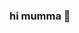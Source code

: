 ### hi mumma 👋

<!--
**mssinghg/mssinghg** is a ✨ _special_ ✨ repository because its `README.md` (this file) appears on your GitHub profile.

Here are some ideas to get you started:

- 🔭 I’m currently working on ...keyboard
- 🌱 I’m currently learning ...web design
- 👯 I’m looking to collaborate on ...ashish
- 🤔 I’m looking for help with ...neraj
- 💬 Ask me about ...i am MS from india
- 📫 How to reach me: ...0141758692
- 😄 Pronouns: ...
- ⚡ Fun fact: ...hello baby
-->
